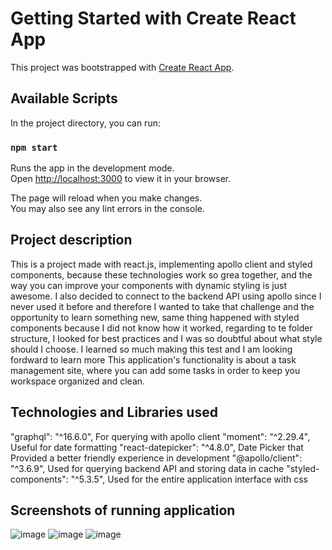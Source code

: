 # Getting Started with Create React App

This project was bootstrapped with [Create React App](https://github.com/facebook/create-react-app).

## Available Scripts

In the project directory, you can run:

### `npm start`

Runs the app in the development mode.\
Open [http://localhost:3000](http://localhost:3000) to view it in your browser.

The page will reload when you make changes.\
You may also see any lint errors in the console.

## Project description
This is a project made with react.js, implementing apollo client and styled components,
because these technologies work so grea together, and the way you can improve your
components with dynamic styling is just awesome. I also decided to connect to the 
backend API using apollo since I never used it before and therefore I wanted
to take that challenge and the opportunity to learn something new, same thing
happened with styled components because I did not know how it worked,
regarding to te folder structure, I looked for best practices and I
was so doubtful about what style should I choose.
I learned so much making this test and I am looking fordward to learn more
This application's functionality is about a task management site, where you can add some 
tasks in order to keep you workspace organized and clean.

## Technologies and Libraries used
"graphql": "^16.6.0", For querying with apollo client
"moment": "^2.29.4", Useful for date formatting 
"react-datepicker": "^4.8.0", Date Picker that Provided a better friendly experience in development
"@apollo/client": "^3.6.9", Used for querying backend API and storing data in cache
"styled-components": "^5.3.5", Used for the entire application interface with css

## Screenshots of running application
![image](https://user-images.githubusercontent.com/37248707/191132981-bac6ddc9-c96c-4b4d-a45c-d33f7c94657f.png)
![image](https://user-images.githubusercontent.com/37248707/191133034-889a4b08-9233-44c7-b02c-b8abb3a39618.png)
![image](https://user-images.githubusercontent.com/37248707/191133060-5b574220-f230-48b2-85ed-acce1b111d23.png)



